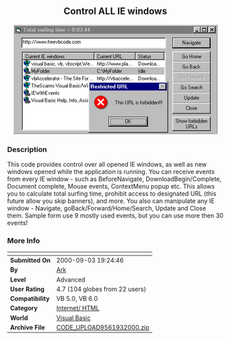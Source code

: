 ﻿<div align="center">

## Control ALL IE windows

<img src="PIC2000913132650.gif">
</div>

### Description

This code provides control over all opened IE windows, as well as new windows opened while the application is running. You can receive events from every IE window - such as BeforeNavigate, DownloadBegin/Complete, Document complete, Mouse events, ContextMenu popup etc. This allows you to calculate total surfing time, prohibit access to designated URL (this future allow you skip banners), and more. You also can manipulate any IE window - Navigate, goBack/Forward/Home/Search, Update and Close them. Sample form use 9 mostly used events, but you can use more then 30 events!
 
### More Info
 


<span>             |<span>
---                |---
**Submitted On**   |2000-09-03 19:24:46
**By**             |[Ark](https://github.com/Planet-Source-Code/PSCIndex/blob/master/ByAuthor/ark.md)
**Level**          |Advanced
**User Rating**    |4.7 (104 globes from 22 users)
**Compatibility**  |VB 5\.0, VB 6\.0
**Category**       |[Internet/ HTML](https://github.com/Planet-Source-Code/PSCIndex/blob/master/ByCategory/internet-html__1-34.md)
**World**          |[Visual Basic](https://github.com/Planet-Source-Code/PSCIndex/blob/master/ByWorld/visual-basic.md)
**Archive File**   |[CODE\_UPLOAD9561932000\.zip](https://github.com/Planet-Source-Code/ark-control-all-ie-windows__1-11150/archive/master.zip)








